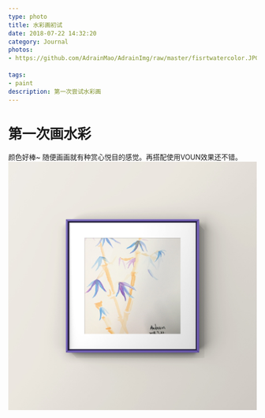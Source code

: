 ```yaml
---
type: photo
title: 水彩画初试
date: 2018-07-22 14:32:20
category: Journal
photos:
- https://github.com/AdrainMao/AdrainImg/raw/master/fisrtwatercolor.JPG

tags:
- paint
description: 第一次尝试水彩画
---
```


# 第一次画水彩
颜色好棒~ 随便画画就有种赏心悦目的感觉。再搭配使用VOUN效果还不错。
![水彩画]( https://github.com/AdrainMao/AdrainImg/raw/master/fisrtwatercolor.JPG)
<!-- more -->